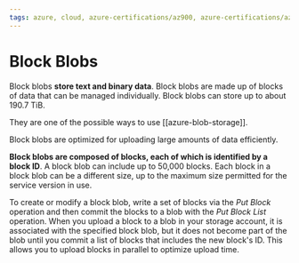 ```yaml
---
tags: azure, cloud, azure-certifications/az900, azure-certifications/az204, storage, azure-blob-storage
---
```


# Block Blobs

Block blobs **store text and binary data**. Block blobs are made up of blocks of data that can be managed individually. Block blobs can store up to about 190.7 TiB.

They are one of the possible ways to use [[azure-blob-storage]].

Block blobs are optimized for uploading large amounts of data efficiently.

**Block blobs are composed of blocks, each of which is identified by a block ID**. A block blob can include up to 50,000 blocks. Each block in a block blob can be a different size, up to the maximum size permitted for the service version in use.

To create or modify a block blob, write a set of blocks via the *Put Block* operation and then commit the blocks to a blob with the *Put Block List* operation. When you upload a block to a blob in your storage account, it is associated with the specified block blob, but it does not become part of the blob until you commit a list of blocks that includes the new block's ID. This allows you to upload blocks in parallel to optimize upload time.
